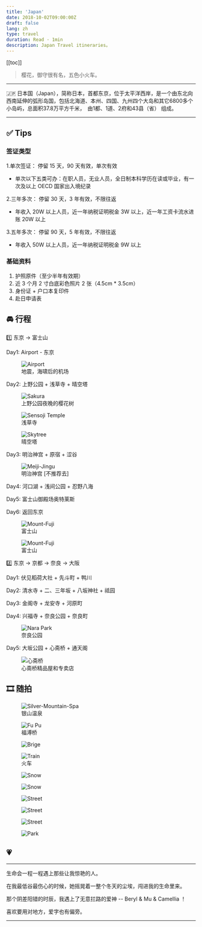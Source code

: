 ```yaml
---
title: 'Japan'
date: 2018-10-02T09:00:00Z
draft: false
lang: zh
type: travel
duration: Read · 1min
description: Japan Travel itineraries。
---
```


[[toc]]

> 樱花，御守很有名，五色小火车。

***

🇯🇵 日本国（Japan），简称日本，首都东京，位于太平洋西岸，是一个由东北向西南延伸的弧形岛国，包括北海道、本州、四国、九州四个大岛和其它6800多个小岛屿，总面积37.8万平方千米， 由1都、1道、2府和43县（省） 组成。

***

## ✅ Tips

### 签证类型
1.单次签证： 停留 15 天，90 天有效，单次有效
 - 单次以下五类可办：在职人员，无业人员，全日制本科学历在读或毕业，有一次及以上 OECD 国家出入境纪录

2.三年多次： 停留 30 天，3 年有效，不限往返
 - 年收入 20W 以上人员，近一年纳税证明税金 3W 以上，近一年工资卡流水进账 20W 以上

3.五年多次： 停留 90 天，5 年有效，不限往返
 - 年收入 50W 以上人员，近一年纳税证明税金 9W 以上

### 基础资料
1. 护照原件（至少半年有效期）
2. 近 3 个月 2 寸白底彩色照片 2 张（4.5cm * 3.5cm）
3. 身份证 + 户口本复印件
4. 赴日申请表

## 🚘 行程

1️⃣ 东京 → 富士山

Day1: Airport - 东京 

<figure>
  <img src="https://cdn.3333120.com/article/Japan/Airport.PNG" alt="Airport" />
  <figcaption>地震，海啸后的机场</figcaption>
</figure>

Day2: 上野公园 + 浅草寺 + 晴空塔 

<figure>
  <img src="https://cdn.3333120.com/article/Japan/Sakura.PNG" alt="Sakura" />
  <figcaption>上野公园夜晚的樱花树</figcaption>
</figure>

<figure>
  <img src="https://cdn.3333120.com/article/Japan/Sensoji-Temple.jpg" alt="Sensoji Temple" />
  <figcaption>浅草寺</figcaption>
</figure>

<figure>
  <img src="https://cdn.3333120.com/article/Japan/Skytree.jpg" alt="Skytree" />
  <figcaption>晴空塔</figcaption>
</figure>

Day3: 明治神宫 + 原宿 + 涩谷 

<figure>
  <img src="https://cdn.3333120.com/article/Japan/Meiji-Jingu.jpg" alt="Meiji-Jingu" />
  <figcaption>明治神宫 [不推荐去]</figcaption>
</figure>

Day4: 河口湖 + 浅间公园 + 忍野八海 

Day5: 富士山御殿场奥特莱斯 

Day6: 返回东京 

<figure>
  <img src="https://cdn.3333120.com/article/Japan/Mount-Fuji-Sakura.png" alt="Mount-Fuji" />
  <figcaption>富士山</figcaption>
</figure>

<figure>
  <img src="https://cdn.3333120.com/article/Japan/Mount-Fuji.png" alt="Mount-Fuji" />
  <figcaption>富士山</figcaption>
</figure>

2️⃣ 东京 → 京都 → 奈良 → 大阪

Day1: 伏见稻荷大社 + 先斗町 + 鸭川

Day2: 清水寺 + 二、三年坂 + 八坂神社 + 祗园

Day3: 金阁寺 + 龙安寺 + 河原町

Day4: 兴福寺 + 奈良公园 + 奈良町

<figure>
  <img src="https://cdn.3333120.com/article/Japan/nara-park.jpg" alt="Nara Park" />
  <figcaption>奈良公园</figcaption>
</figure>

Day5: 大坂公园 + 心斋桥 + 通天阁

<figure>
  <img src="https://cdn.3333120.com/article/Japan/Shinsaibashi.PNG" alt="心斋桥" />
  <figcaption>心斋桥精品屋和专卖店</figcaption>
</figure>

## 🎞 随拍

<figure>
  <img src="https://cdn.3333120.com/article/Japan/Silver-Mountain-Spa.PNG" alt="Silver-Mountain-Spa" />
  <figcaption>银山温泉</figcaption>
</figure>

<figure>
  <img src="https://cdn.3333120.com/article/Japan/Fu-Pu.PNG" alt="Fu Pu" />
  <figcaption>福溥桥</figcaption>
</figure>

<figure>
  <img src="https://cdn.3333120.com/article/Japan/brige.PNG" alt="Brige" />
  <figcaption></figcaption>
</figure>

<figure>
  <img src="https://cdn.3333120.com/article/Japan/train.PNG" alt="Train" />
  <figcaption>火车</figcaption>
</figure>

<figure>
  <img src="https://cdn.3333120.com/article/Japan/snow.PNG" alt="Snow" />
  <figcaption></figcaption>
</figure>

<figure>
  <img src="https://cdn.3333120.com/article/Japan/snow-2.PNG" alt="Snow" />
  <figcaption></figcaption>
</figure>

<figure>
  <img src="https://cdn.3333120.com/article/Japan/Street.PNG" alt="Street" />
  <figcaption></figcaption>
</figure>

<figure>
  <img src="https://cdn.3333120.com/article/Japan/Street-2.PNG" alt="Street" />
  <figcaption></figcaption>
</figure>

<figure>
  <img src="https://cdn.3333120.com/article/Japan/Street-3.PNG" alt="Street" />
  <figcaption></figcaption>
</figure>

<figure>
  <img src="https://cdn.3333120.com/article/Japan/park.PNG" alt="Park" />
  <figcaption></figcaption>
</figure>


## 💗

***

生命会一程一程遇上那些让我惊艳的人。

在我最低谷最伤心的时候，她摇晃着一整个冬天的尘埃，闯进我的生命里来。

那个阴差阳错的时辰，我遇上了无意拦路的爱神 -- Beryl & Mu & Camellia ！

喜欢要用对地方，爱字也有偏旁。

***


